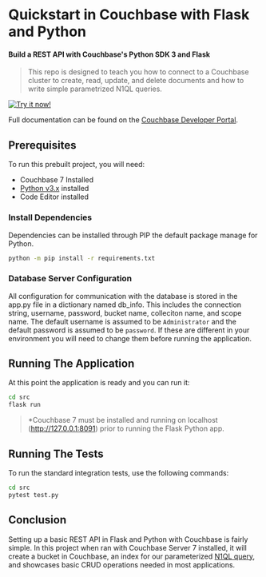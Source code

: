 # Quickstart in Couchbase with Flask and Python

#### Build a REST API with Couchbase's Python SDK 3 and Flask

> This repo is designed to teach you how to connect to a Couchbase cluster to create, read, update, and delete documents and how to write simple parametrized N1QL queries.

[![Try it now!](https://da-demo-images.s3.amazonaws.com/runItNow_outline.png?couchbase-example=python-flaskquickstart-repo&source=github)](https://gitpod.io/#https://github.com/couchbase-examples/python-quickstart)

Full documentation can be found on the [Couchbase Developer Portal](https://developer.couchbase.com/tutorial-quickstart-flask-python/).

## Prerequisites

To run this prebuilt project, you will need:

- Couchbase 7 Installed
- [Python v3.x](https://www.python.org/downloads/) installed
- Code Editor installed

### Install Dependencies

Dependencies can be installed through PIP the default package manage for Python.

```sh
python -m pip install -r requirements.txt
```

### Database Server Configuration

All configuration for communication with the database is stored in the app.py file in a dictionary named db_info. This includes the connection string, username, password, bucket name, colleciton name, and scope name. The default username is assumed to be `Administrator` and the default password is assumed to be `password`. If these are different in your environment you will need to change them before running the application.

## Running The Application

At this point the application is ready and you can run it:

```sh
cd src
flask run
```

> \*Couchbase 7 must be installed and running on localhost (http://127.0.0.1:8091) prior to running the Flask Python app.

## Running The Tests

To run the standard integration tests, use the following commands:

```sh
cd src
pytest test.py
```

## Conclusion

Setting up a basic REST API in Flask and Python with Couchbase is fairly simple. In this project when ran with Couchbase Server 7 installed, it will create a bucket in Couchbase, an index for our parameterized [N1QL query](https://docs.couchbase.com/python-sdk/current/howtos/n1ql-queries-with-sdk.html), and showcases basic CRUD operations needed in most applications.
